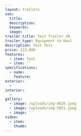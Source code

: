 ```yaml
---
layout: trailers
seo:
  title:
  description:
  keywords:
  image:
trailer_title: Test Trailer JB
trailer_type: Equipment to Haul
description: Test Test
price: 123,000
features:
  - item: Test
  - item: ''
specifications:
  - name:
    feature:
exterior:
  -
interior:
  -
gallery:
  - image: /uploads/img-4826.jpeg
  - image: /uploads/img-5051.jpeg
  - image: ''
video:
  - item:
    thumb:
---
```

